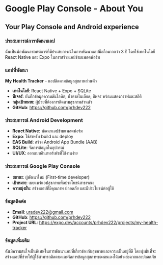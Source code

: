 # Google Play Console - About You

## Your Play Console and Android experience

### ประสบการณ์การพัฒนาแอป
ฉันเป็นนักพัฒนาซอฟต์แวร์ที่มีประสบการณ์ในการพัฒนาแอปมือถือมากกว่า 3 ปี โดยใช้เทคโนโลยี React Native และ Expo ในการสร้างแอปข้ามแพลตฟอร์ม

### แอปที่พัฒนา
**My Health Tracker** - แอปติดตามข้อมูลสุขภาพส่วนตัว
- **เทคโนโลยี**: React Native + Expo + SQLite
- **ฟีเจอร์**: บันทึกข้อมูลความดันโลหิต, น้ำตาลในเลือด, ชีพจร พร้อมแสดงกราฟและสถิติ
- **กลุ่มเป้าหมาย**: ผู้ป่วยที่ต้องการติดตามสุขภาพส่วนตัว
- **GitHub**: https://github.com/prhdev222

### ประสบการณ์ Android Development
- **React Native**: พัฒนาแอปข้ามแพลตฟอร์ม
- **Expo**: ใช้สำหรับ build และ deploy
- **EAS Build**: สร้าง Android App Bundle (AAB)
- **SQLite**: จัดการข้อมูลในอุปกรณ์
- **UI/UX**: ออกแบบอินเทอร์เฟซที่ใช้งานง่าย

### ประสบการณ์ Google Play Console
- **สถานะ**: ผู้พัฒนาใหม่ (First-time developer)
- **เป้าหมาย**: เผยแพร่แอปสุขภาพเพื่อประโยชน์สาธารณะ
- **ความมุ่งมั่น**: สร้างแอปที่มีคุณภาพ ปลอดภัย และมีประโยชน์ต่อผู้ใช้

### ข้อมูลติดต่อ
- **Email**: uradev222@gmail.com
- **GitHub**: https://github.com/prhdev222
- **Project URL**: https://expo.dev/accounts/prhdev222/projects/my-health-tracker

### ข้อมูลเพิ่มเติม
ฉันมีความสนใจเป็นพิเศษในการพัฒนาแอปที่เกี่ยวข้องกับสุขภาพและความเป็นอยู่ที่ดี โดยมุ่งมั่นที่จะสร้างแอปที่ช่วยให้ผู้ใช้สามารถติดตามและจัดการข้อมูลสุขภาพของตนเองได้อย่างสะดวกและปลอดภัย
